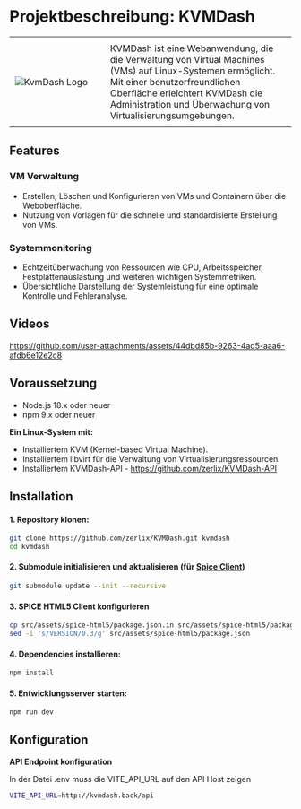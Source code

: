 # Projektbeschreibung: KVMDash

<table style="border-collapse: collapse; width: 100%;">
    <tr>
        <td style="width: 150px; padding: 10px; vertical-align: middle;">
            <img src="src/assets/kvmdash.svg" alt="KvmDash Logo" style="max-width: 100%;">
        </td>
        <td style="padding: 10px; vertical-align: middle;">
            KVMDash ist eine Webanwendung, die die Verwaltung von Virtual Machines (VMs) auf Linux-Systemen ermöglicht. 
            Mit einer benutzerfreundlichen Oberfläche erleichtert KVMDash die Administration und Überwachung von Virtualisierungsumgebungen.
        </td>
    </tr>
</table>



## Features

### VM Verwaltung
* Erstellen, Löschen und Konfigurieren von VMs und Containern über die Weboberfläche.
* Nutzung von Vorlagen für die schnelle und standardisierte Erstellung von VMs.

### Systemmonitoring
* Echtzeitüberwachung von Ressourcen wie CPU, Arbeitsspeicher, Festplattenauslastung und weiteren wichtigen Systemmetriken.
* Übersichtliche Darstellung der Systemleistung für eine optimale Kontrolle und Fehleranalyse.


## Videos


https://github.com/user-attachments/assets/44dbd85b-9263-4ad5-aaa6-afdb6e12e2c8



## Voraussetzung

* Node.js 18.x oder neuer
* npm 9.x oder neuer

**Ein Linux-System mit:**
* Installiertem KVM (Kernel-based Virtual Machine).
* Installiertem libvirt für die Verwaltung von Virtualisierungsressourcen.
* Installiertem KVMDash-API - https://github.com/zerlix/KVMDash-API



## Installation

#### 1. Repository klonen:
```bash
git clone https://github.com/zerlix/KVMDash.git kvmdash
cd kvmdash
```

####  2. Submodule initialisieren und aktualisieren (für [Spice Client](https://gitlab.freedesktop.org/spice/spice-html5))
```bash
git submodule update --init --recursive
```

#### 3. SPICE HTML5 Client konfigurieren
```bash
cp src/assets/spice-html5/package.json.in src/assets/spice-html5/package.json
sed -i 's/VERSION/0.3/g' src/assets/spice-html5/package.json
```

####  4. Dependencies installieren:
```bash
npm install
```

####  5. Entwicklungsserver starten:
```bash
npm run dev
```

## Konfiguration
**API Endpoint konfiguration**

In der Datei .env muss die VITE_API_URL auf den API Host zeigen

```bash
VITE_API_URL=http://kvmdash.back/api
```




